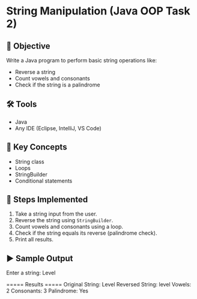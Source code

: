 # String Manipulation (Java OOP Task 2)

## 📌 Objective
Write a Java program to perform basic string operations like:
- Reverse a string
- Count vowels and consonants
- Check if the string is a palindrome

## 🛠 Tools
- Java
- Any IDE (Eclipse, IntelliJ, VS Code)

## 🔑 Key Concepts
- String class
- Loops
- StringBuilder
- Conditional statements

## 🚀 Steps Implemented
1. Take a string input from the user.
2. Reverse the string using `StringBuilder`.
3. Count vowels and consonants using a loop.
4. Check if the string equals its reverse (palindrome check).
5. Print all results.

## ▶️ Sample Output
Enter a string: Level

===== Results =====
Original String: Level
Reversed String: level
Vowels: 2
Consonants: 3
Palindrome: Yes

